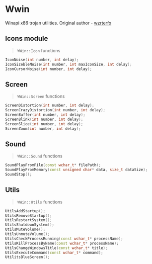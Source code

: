
# Wwin
Winapi x86 trojan utilities.
Original author - [wzrterfx](https://github.com/wzrterfx)

## Icons module
>  `WWin::Icon` functions
```cpp
IconNoise(int number, int delay);
IconSizebleNoise(int number, int maxIconSize, int delay);
IconCursorNoise(int number, int delay);
```

## Screen
> `WWin::Screen` functions
```cpp
ScreenDistortion(int number, int delay);
ScreenCrazyDistortion(int number, int delay);
ScreenBuffer(int number, int delay);
ScreenBlink(int number, int delay);
ScreenSlice(int number, int delay);
ScreenZoom(int number, int delay);
```

## Sound
> `WWin::Sound` functions
```cpp
SoundPlayFromFile(const wchar_t* filePath);
SoundPlayFromMemory(const unsigned char* data, size_t dataSize);
SoundStop();
```
 
## Utils
> `WWin::Utils` functions
```cpp
UtilsAddStartup();
UtilsRemoveStartup();
UtilsRestartSystem();
UtilsShutdownSystem();
UtilsMuteVolume();
UtilsUnmuteVolume();
UtilsCheckProcessRunning(const wchar_t* processName);
UtilsKillProcessByName(const wchar_t* processName);
UtilsChangeWindowsTitle(const wchar_t* title);
UtilsExecuteCommand(const wchar_t* command);
UtilitsBlueScreen();
```
